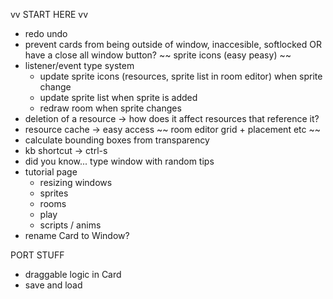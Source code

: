 vv START HERE vv

- redo undo
- prevent cards from being outside of window, inaccesible, softlocked   OR   have a close all window button?
~~ sprite icons (easy peasy) ~~
- listener/event type system
  - update sprite icons (resources, sprite list in room editor) when sprite change
  - update sprite list when sprite is added
  - redraw room when sprite changes
- deletion of a resource -> how does it affect resources that reference it?
- resource cache -> easy access
~~ room editor grid + placement etc ~~
- calculate bounding boxes from transparency
- kb shortcut -> ctrl-s
- did you know... type window with random tips
- tutorial page
  - resizing windows
  - sprites
  - rooms
  - play
  - scripts / anims
- rename Card to Window?


PORT STUFF

- draggable logic in Card
- save and load